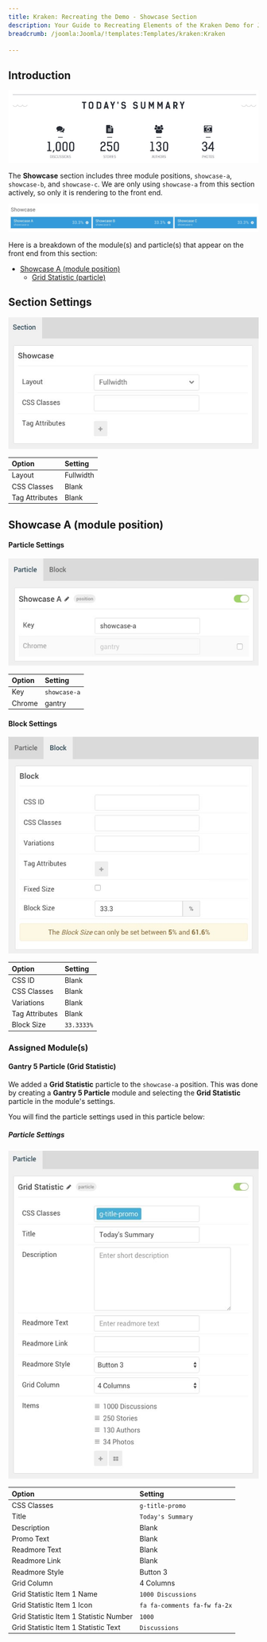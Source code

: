 ```yaml
---
title: Kraken: Recreating the Demo - Showcase Section
description: Your Guide to Recreating Elements of the Kraken Demo for Joomla
breadcrumb: /joomla:Joomla/!templates:Templates/kraken:Kraken

---
```


## Introduction

![](assets/demo_4.jpeg)

The **Showcase** section includes three module positions, `showcase-a`, `showcase-b`, and `showcase-c`. We are only using `showcase-a` from this section actively, so only it is rendering to the front end.

![](assets/home_showcase.jpeg)

Here is a breakdown of the module(s) and particle(s) that appear on the front end from this section:

* [Showcase A (module position)](#showcase-a-(module-position))
    - [Grid Statistic (particle)](#gantry-5-particle-(grid-statistic))

## Section Settings

![](assets/demo_showcase_settings.jpeg)

| Option         | Setting   |
|:---------------|:----------|
| Layout         | Fullwidth |
| CSS Classes    | Blank     |
| Tag Attributes | Blank     |

## Showcase A (module position)

#### Particle Settings

![Demo Showcase](assets/demo_showcase_1.jpeg)

| Option | Setting      |
|:-------|:-------------|
| Key    | `showcase-a` |
| Chrome | gantry       |

#### Block Settings

![Demo Showcase](assets/demo_showcase_2.jpeg)

| Option         | Setting    |
|:---------------|:-----------|
| CSS ID         | Blank      |
| CSS Classes    | Blank      |
| Variations     | Blank      |
| Tag Attributes | Blank      |
| Block Size     | `33.3333%` |

### Assigned Module(s)

#### Gantry 5 Particle (Grid Statistic)

We added a **Grid Statistic** particle to the `showcase-a` position. This was done by creating a **Gantry 5 Particle** module and selecting the **Grid Statistic** particle in the module's settings.

You will find the particle settings used in this particle below:

##### Particle Settings

![Demo Showcase](assets/demo_showcase_3.jpeg)

| Option                                 | Setting                      |
|:---------------------------------------|:-----------------------------|
| CSS Classes                            | `g-title-promo`              |
| Title                                  | `Today's Summary`            |
| Description                            | Blank                        |
| Promo Text                             | Blank                        |
| Readmore Text                          | Blank                        |
| Readmore Link                          | Blank                        |
| Readmore Style                         | Button 3                     |
| Grid Column                            | 4 Columns                    |
| Grid Statistic Item 1 Name             | `1000 Discussions`           |
| Grid Statistic Item 1 Icon             | `fa fa-comments fa-fw fa-2x` |
| Grid Statistic Item 1 Statistic Number | `1000`                       |
| Grid Statistic Item 1 Statistic Text   | `Discussions`                |
